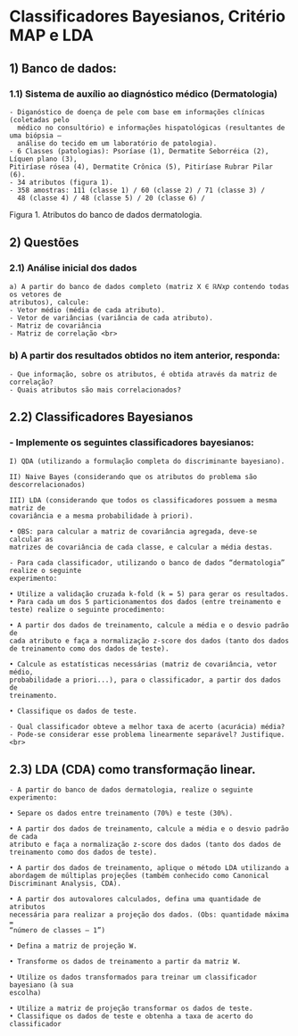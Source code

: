 # Classificadores Bayesianos, Critério MAP e LDA
## 1) Banco de dados: <br>
### 1.1) Sistema de auxílio ao diagnóstico médico (Dermatologia)
    - Diganóstico de doença de pele com base em informações clínicas (coletadas pelo 
      médico no consultório) e informações hispatológicas (resultantes de uma biópsia –
      análise do tecido em um laboratório de patologia).
    - 6 Classes (patologias): Psoríase (1), Dermatite Seborréica (2), Líquen plano (3), 
    Pitiríase rósea (4), Dermatite Crônica (5), Pitiríase Rubrar Pilar (6).
    - 34 atributos (figura 1).
    - 358 amostras: 111 (classe 1) / 60 (classe 2) / 71 (classe 3) / 
      48 (classe 4) / 48 (classe 5) / 20 (classe 6) /
Figura 1. Atributos do banco de dados dermatologia.
## 2) Questões <br>
### 2.1) Análise inicial dos dados <br>
    a) A partir do banco de dados completo (matriz X ∈ ℝ𝑁𝑥𝑝 contendo todas os vetores de 
    atributos), calcule:
    - Vetor médio (média de cada atributo).
    - Vetor de variâncias (variância de cada atributo).
    - Matriz de covariância
    - Matriz de correlação <br>
  ### b) A partir dos resultados obtidos no item anterior, responda:
    - Que informação, sobre os atributos, é obtida através da matriz de correlação?
    - Quais atributos são mais correlacionados? 
## 2.2) Classificadores Bayesianos
  ### - Implemente os seguintes classificadores bayesianos:
  
    I) QDA (utilizando a formulação completa do discriminante bayesiano).

    II) Naive Bayes (considerando que os atributos do problema são descorrelacionados)

    III) LDA (considerando que todos os classificadores possuem a mesma matriz de 
    covariância e a mesma probabilidade à priori). 

    • OBS: para calcular a matriz de covariância agregada, deve-se calcular as
    matrizes de covariância de cada classe, e calcular a média destas.

    - Para cada classificador, utilizando o banco de dados “dermatologia” realize o seguinte 
    experimento:

    • Utilize a validação cruzada k-fold (k = 5) para gerar os resultados.
    • Para cada um dos 5 particionamentos dos dados (entre treinamento e teste) realize o seguinte procedimento:
  
    • A partir dos dados de treinamento, calcule a média e o desvio padrão de 
    cada atributo e faça a normalização z-score dos dados (tanto dos dados 
    de treinamento como dos dados de teste).

    • Calcule as estatísticas necessárias (matriz de covariância, vetor médio, 
    probabilidade a priori...), para o classificador, a partir dos dados de 
    treinamento.

    • Classifique os dados de teste.

    - Qual classificador obteve a melhor taxa de acerto (acurácia) média?
    - Pode-se considerar esse problema linearmente separável? Justifique.<br>
   
## 2.3) LDA (CDA) como transformação linear.

    - A partir do banco de dados dermatologia, realize o seguinte experimento:
    
    • Separe os dados entre treinamento (70%) e teste (30%).
    
    • A partir dos dados de treinamento, calcule a média e o desvio padrão de cada 
    atributo e faça a normalização z-score dos dados (tanto dos dados de 
    treinamento como dos dados de teste).
    
    • A partir dos dados de treinamento, aplique o método LDA utilizando a 
    abordagem de múltiplas projeções (também conhecido como Canonical 
    Discriminant Analysis, CDA).
    
    • A partir dos autovalores calculados, defina uma quantidade de atributos 
    necessária para realizar a projeção dos dados. (Obs: quantidade máxima = 
    “número de classes – 1”)
    
    • Defina a matriz de projeção W.
    
    • Transforme os dados de treinamento a partir da matriz W.
    
    • Utilize os dados transformados para treinar um classificador bayesiano (à sua 
    escolha)
    
    • Utilize a matriz de projeção transformar os dados de teste.
    • Classifique os dados de teste e obtenha a taxa de acerto do classificador
